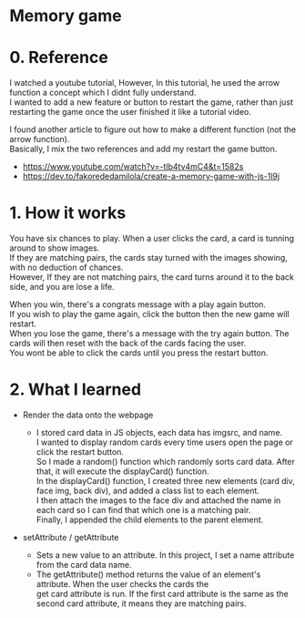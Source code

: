 # Memory game

# 0. Reference
I watched a youtube tutorial, However, In this tutorial, he used the arrow function a concept which I didnt fully understand. <br>
I wanted to add a new feature or button to restart the game, rather than just restarting the game once the user finished it like a tutorial video. 

I found another article to figure out how to make a different function (not the arrow function). <br>
Basically, I mix the two references and add my restart the game button.

- https://www.youtube.com/watch?v=-tlb4tv4mC4&t=1582s <br>
- https://dev.to/fakorededamilola/create-a-memory-game-with-js-1l9j 


# 1. How it works
You have six chances to play. When a user clicks the card, a card is tunning around to show images. <br>
If they are matching pairs, the cards stay turned with the images showing, with no deduction of chances. <br>
However, If they are not matching pairs, the card turns around it to the back side, and you are lose a life. <br>

When you win, there's a congrats message with a play again button. <br>
If you wish to play the game again, click the button then the new game will restart.<br>
When you lose the game, there's a message with the try again button. The cards will then reset with the back of the cards facing the user.<br>
You wont be able to click the cards until you press the restart button.<br>


# 2. What I learned 
 * Render the data onto the webpage
   - I stored card data in JS objects, each data has imgsrc, and name. <br>
   I wanted to display random cards every time users open the page or click the restart button. <br>
   So I made a random() function which randomly sorts card data. After that, it will execute the displayCard() function.<br>
   In the displayCard() function, I created three new elements (card div, face img, back div), and added a class list to each element. <br>
   I then attach the images to the face div and attached the name in each card so I can find that which one is a matching pair. <br>
   Finally, I appended the child elements to the parent element. 
   
 * setAttribute / getAttribute
   - Sets a new value to an attribute. In this project, I set a name attribute from the card data name. 
   - The getAttribute() method returns the value of an element's attribute. When the user checks the cards the <br>
     get card attribute is run. If the first card attribute is the same as the second card attribute, it means they are matching pairs.<br>

